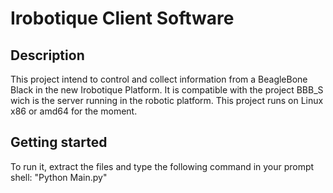 Irobotique Client Software
==========================

Description
-----------

This project intend to control and collect information from a BeagleBone Black in the new Irobotique Platform.
It is compatible with the project BBB_S wich is the server running in the robotic platform.
This project runs on Linux x86 or amd64 for the moment.

Getting started
---------------

To run it, extract the files and type the following command in your prompt shell:
"Python Main.py"

